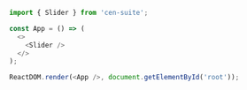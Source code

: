 <!--start-code-->

```js
import { Slider } from 'cen-suite';

const App = () => (
  <>
    <Slider />
  </>
);

ReactDOM.render(<App />, document.getElementById('root'));
```

<!--end-code-->
